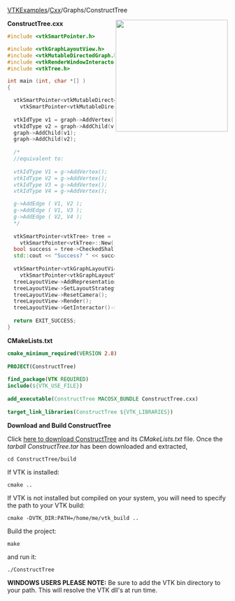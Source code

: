 [VTKExamples](/index/)/[Cxx](/Cxx)/Graphs/ConstructTree

<img align="right" src="https://github.com/lorensen/VTKExamples/blob/gh-pages/Testing/Baseline/Graphs/TestConstructTree.png?raw=true" width="256" />

**ConstructTree.cxx**
```c++
#include <vtkSmartPointer.h>

#include <vtkGraphLayoutView.h>
#include <vtkMutableDirectedGraph.h>
#include <vtkRenderWindowInteractor.h>
#include <vtkTree.h>

int main (int, char *[] )
{

  vtkSmartPointer<vtkMutableDirectedGraph> graph = 
    vtkSmartPointer<vtkMutableDirectedGraph>::New();
  
  vtkIdType v1 = graph->AddVertex();
  vtkIdType v2 = graph->AddChild(v1);
  graph->AddChild(v1);
  graph->AddChild(v2);
  
  /*
  //equivalent to:
  
  vtkIdType V1 = g->AddVertex();
  vtkIdType V2 = g->AddVertex();
  vtkIdType V3 = g->AddVertex();
  vtkIdType V4 = g->AddVertex();

  g->AddEdge ( V1, V2 );
  g->AddEdge ( V1, V3 );
  g->AddEdge ( V2, V4 );
  */
  
  vtkSmartPointer<vtkTree> tree = 
    vtkSmartPointer<vtkTree>::New();
  bool success = tree->CheckedShallowCopy(graph);
  std::cout << "Success? " << success << std::endl;
  
  vtkSmartPointer<vtkGraphLayoutView> treeLayoutView = 
    vtkSmartPointer<vtkGraphLayoutView>::New();
  treeLayoutView->AddRepresentationFromInput(tree);
  treeLayoutView->SetLayoutStrategyToTree();
  treeLayoutView->ResetCamera();
  treeLayoutView->Render();
  treeLayoutView->GetInteractor()->Start();
  
  return EXIT_SUCCESS;
}
```
**CMakeLists.txt**
```cmake
cmake_minimum_required(VERSION 2.8)
 
PROJECT(ConstructTree)
 
find_package(VTK REQUIRED)
include(${VTK_USE_FILE})
 
add_executable(ConstructTree MACOSX_BUNDLE ConstructTree.cxx)
 
target_link_libraries(ConstructTree ${VTK_LIBRARIES})
```

**Download and Build ConstructTree**

Click [here to download ConstructTree](https://github.com/lorensen/VTKWikiExamplesTarballs/raw/master/ConstructTree.tar) and its *CMakeLists.txt* file.
Once the *tarball ConstructTree.tar* has been downloaded and extracted,
```
cd ConstructTree/build 
```
If VTK is installed:
```
cmake ..
```
If VTK is not installed but compiled on your system, you will need to specify the path to your VTK build:
```
cmake -DVTK_DIR:PATH=/home/me/vtk_build ..
```
Build the project:
```
make
```
and run it:
```
./ConstructTree
```
**WINDOWS USERS PLEASE NOTE:** Be sure to add the VTK bin directory to your path. This will resolve the VTK dll's at run time.


